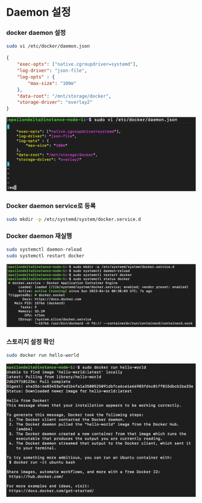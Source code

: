 # Daemon 설정

### docker daemon 설정

```bash
sudo vi /etc/docker/daemon.json
```

```json
{
    "exec-opts": ["native.cgroupdriver=systemd"],
    "log-driver": "json-file",
    "log-opts" : {
        "max-size": "100m"
    },
    "data-root": "/mnt/storage/docker",
    "storage-driver": "overlay2"
}
```

![images/Untitled](images/Untitled.png)

### Docker daemon service로 등록

```bash
sudo mkdir -p /etc/systemd/system/docker.service.d
```

### Docker daemon 재실행

```bash
sudo systemctl daemon-reload
sudo systemctl restart docker
```

![images/Untitled](images/Untitled%201.png)

### 스토리지 설정 확인

```bash
sudo docker run hello-world
```

![images/Untitled](images/Untitled%202.png)
